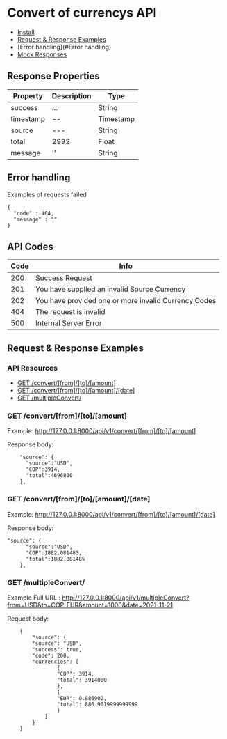 

#  Convert of currencys API 

* [Install](#install)
* [Request & Response Examples](#request--response-examples)
* [Error handling](#Error handling)
* [Mock Responses](#mock-responses)


## Response Properties


| Property    | Description        | Type     
| ----------- | --------------- | --------- | 
| success     | ...          | String      | 
| timestamp   |--| Timestamp | 
| source      | ---           | String   | 
| total      | 2992           | Float | 
| message      | ''           | String | 

## Error handling 

Examples of requests failed

    {
      "code" : 404,
      "message" : ""
    }

## API Codes

| Code  | Info        | 
| ----- | -------------------------------------------------| 
| 200   | Success  Request                                  | 
| 201   |You have supplied an invalid Source Currency       | 
| 202   |You have provided one or more invalid Currency Codes| 
| 404   |The request is invalid| 
| 500   | Internal Server Error                              | 


## Request & Response Examples

### API Resources

  - [GET /convert/[from]/[to]/[amount]](#get-convert)
  - [GET /convert/[from]/[to]/[amount]/[date]](#get-convert)
  - [GET /multipleConvert/](#get-multipleConvert)

### GET /convert/[from]/[to]/[amount]

Example: http://127.0.0.1:8000/api/v1/convert/[from]/[to]/[amount]

Response body:

        "source": {
          "source":"USD",
          "COP":3914,
          "total":4696800
        },
    

### GET /convert/[from]/[to]/[amount]/[date]

Example: http://127.0.0.1:8000/api/v1/convert/[from]/[to]/[amount]/[date]

Response body:

    "source": {
          "source":"USD",
          "COP":1882.081485,
          "total":1882.081485
        },



### GET /multipleConvert/

Example Full URL :  http://127.0.0.1:8000/api/v1/multipleConvert?from=USD&to=COP-EUR&amount=1000&date=2021-11-21

Request body:

        {
            "source": {
            "source": "USD",
            "success": true,
            "code": 200,
            "currencies": [
                    {
                    "COP": 3914,
                    "total": 3914000
                    },
                    {
                    "EUR": 0.886902,
                    "total": 886.9019999999999
                    }
                ]
            }
        }



